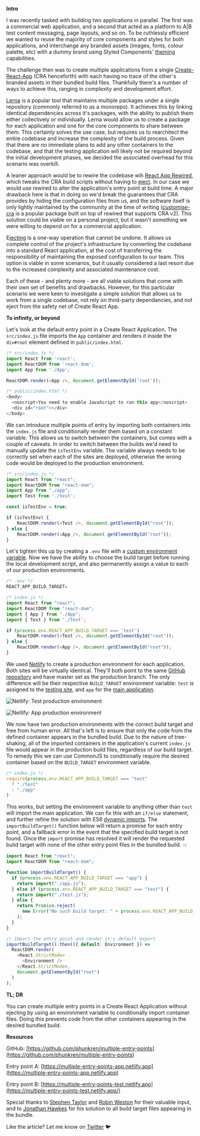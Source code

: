 
**Intro**


I was recently tasked with building two applications in parallel. The first was a commercial web application, and a second that acted as a platform to A|B test content messaging, page layouts, and so on. To be ruthlessly efficient we wanted to reuse the majority of core components and styles for both applications, and interchange any branded assets (images, fonts, colour palette, etc) with a dummy brand using Styled Components' [theming](https://styled-components.com/docs/advanced#theming) capabilities. 


The challenge then was to create multiple applications from a single [Create-React-App](https://github.com/facebook/create-react-app) (CRA henceforth) with each having no trace of the other's branded assets in their bundled build files. Thankfully there's a number of ways to achieve this, ranging in complexity and development effort. 


[Lerna](https://github.com/lerna/lerna) is a popular tool that maintains multiple packages under a single repository (commonly referred to as a monorepo). It achieves this by linking identical dependencies across it's packages, with the ability to publish them either collectively or individually. Lerna would allow us to create a package for each application and one for the core components to share between them. This certainly solves the use case, but requires us to rearchitect the entire codebase and increase the complexity of the build process. Given that there are no immediate plans to add any other containers to the codebase, and that the testing application will likely not be required beyond the initial development phases, we decided the associated overhead for this scenario was overkill. 


A leaner approach would be to rewire the codebase wih [React App Rewired](https://github.com/timarney/react-app-rewired), which tweaks the CRA build scripts without having to [eject](https://www.notion.so/phunkren/Multiple-entry-points-in-Create-React-App-without-ejecting-8b9f99a040c04225b4f5f2c19022420b#b2e9e1ca8a0f4141bc0992918bae2a92). In our case we would use rewired to alter the application's entry point at build time. A major drawback here is that in doing so we'd break the guarantees that CRA provides by hiding the configuration files from us, and the software itself is only lightly maintained by the community at the time of writing ([customise-cra](https://github.com/arackaf/customize-cra) is a popular package built on top of rewired that supports CRA v2). This solution could be viable on a personal project, but it wasn't something we were willing to depend on for a commercial application.


E[jecting](https://create-react-app.dev/docs/available-scripts/#npm-run-eject) is a one-way operation that cannot be undone. It allows us complete control of the project's infrastructure by converting the codebase into a standard React application, at the cost of transferring the responsibility of maintaining the exposed configuration to our team. This option is viable in some scenarios, but it usually considered a last resort due to the increased complexity and associated maintenance cost.


Each of these - and plenty more - are all viable solutions that come with their own set of benefits and drawbacks. However, for this particular scenario we were keen to investigate a simple solution that allows us to work from a single codebase, not rely on third-party dependancies, and not eject from the safety net of Create React App.


**To infinity, or beyond**


Let's look at the default entry point in a Create React Application. The `src/index.js` file imports the `App` container and renders it inside the `div#root` element defined in `public/index.html`. 


```javascript
/* src/index.js */
import React from 'react';
import ReactDOM from 'react-dom';
import App from './App';

ReactDOM.render(<App />, document.getElementById('root'));
```


```javascript
/* public/index.html */
<body>
  <noscript>You need to enable JavaScript to run this app</noscript>
  <div id="root"></div>
</body>
```


We can introduce multiple points of entry by importing both containers into the `index.js` file and conditionally render them based on a constant variable. This allows us to switch between the containers, but comes with a couple of caveats. In order to switch between the builds we'd need to manually update the `isTestEnv` variable. The variable always needs to be correctly set when each of the sites are deployed, otherwise the wrong code would be deployed to the production environment.


```javascript
/* src/index.js */
import React from "react";
import ReactDOM from "react-dom";
import App from "./app";
import Test from './test';

const isTestEnv = true;

if (isTestEnv) {
	ReactDOM.render(<Test />, document.getElementById("root"));
} else {
	ReactDOM.render(<App />, document.getElementById("root"));
}
```


Let's tighten this up by creating a `.env` file with a [custom environment variable](https://create-react-app.dev/docs/adding-custom-environment-variables/). Now we have the ability to choose the build target before running the local development script, and also permanently assign a value to each of our production environments. 


```javascript
/* .env */
REACT_APP_BUILD_TARGET=
```


```javascript
/* index.js */
import React from "react";
import ReactDOM from "react-dom";
import { App } from "./App";
import { Test } from './Test'; 

if (process.env.REACT_APP_BUILD_TARGET === 'test')
	ReactDOM.render(<Test />, document.getElementById("root"));
} else {
	ReactDOM.render(<App />, document.getElementById("root"));
}
```


We used [Netlify](https://www.netlify.com/) to create a production environment for each application. Both sites will be virtually identical. They'll both point to the same [GitHub repository](https://github.com/phunkren/multiple-entry-points) and have master set as the production branch. The only difference will be their respective `BUILD_TARGET` environment variable: `test` is assigned to the [testing site](https://multiple-entry-points-test.netlify.app/), and `app` for the [main application](https://multiple-entry-points-app.netlify.app/).


![Netlify: Test production environment](https://s3.us-west-2.amazonaws.com/secure.notion-static.com/6e42ed82-330d-4c77-a82e-4869c4e24e83/test.png?X-Amz-Algorithm=AWS4-HMAC-SHA256&X-Amz-Content-Sha256=UNSIGNED-PAYLOAD&X-Amz-Credential=AKIAT73L2G45EIPT3X45%2F20230103%2Fus-west-2%2Fs3%2Faws4_request&X-Amz-Date=20230103T084520Z&X-Amz-Expires=3600&X-Amz-Signature=91875e49fda0f286bf8813d45d1b8bcb65490eb2a96506101205ff8ad8b1e5d8&X-Amz-SignedHeaders=host&x-id=GetObject)


![Netlify: App production environment](https://s3.us-west-2.amazonaws.com/secure.notion-static.com/53e8be84-5be5-41e5-823c-c37b07408c66/app.png?X-Amz-Algorithm=AWS4-HMAC-SHA256&X-Amz-Content-Sha256=UNSIGNED-PAYLOAD&X-Amz-Credential=AKIAT73L2G45EIPT3X45%2F20230103%2Fus-west-2%2Fs3%2Faws4_request&X-Amz-Date=20230103T084520Z&X-Amz-Expires=3600&X-Amz-Signature=9b1a2b841539e468d9d03fb75b5a8db433d73fc776a1726c6d0d058a37e60361&X-Amz-SignedHeaders=host&x-id=GetObject)


We now have two production environments with the correct build target and free from human error. All that's left is to ensure that only the code from the defined container appears in the bundled build. Due to the nature of tree-shaking, all of the imported containers in the application's current `index.js` file would appear in the production build files, regardless of our build target. To remedy this we can use CommonJS to conditionally require the desired container based on the `BUILD_TARGET` environment variable.


```javascript
/* index.js */
require(process.env.REACT_APP_BUILD_TARGET === "test" 
  ? "./test" 
  : "./app"
)
```


This works, but setting the environment variable to anything other than `test` will import the main application. We can fix this with an `if/else` statement, and further refine the solution with ES6 [dynamic imports](https://developer.mozilla.org/en-US/docs/Web/JavaScript/Reference/Statements/import#Dynamic_Imports). The `importBuildTarget()` function below will return a promise for each entry point, and a fallback error in the event that the specified build target is not found. Once the `import` promise has resolved it will render the requested build target with none of the other entry point files in the bundled build. 💥


```javascript
import React from "react";
import ReactDOM from "react-dom";

function importBuildTarget() {
  if (process.env.REACT_APP_BUILD_TARGET === "app") {
    return import("./app.js");
  } else if (process.env.REACT_APP_BUILD_TARGET === "test") {
    return import("./test.js");
  } else {
    return Promise.reject(
      new Error("No such build target: " + process.env.REACT_APP_BUILD_TARGET)
    );
  }
}

// Import the entry point and render it's default export
importBuildTarget().then(({ default: Environment }) =>
  ReactDOM.render(
    <React.StrictMode>
      <Environment />
    </React.StrictMode>,
    document.getElementById("root")
  )
);
```


**TL; DR**


You can create multiple entry points in a Create React Application without ejecting by using an environment variable to conditionally import container files. Doing this prevents code from the other containers appearing in the desired bundled build.


**Resources**


GitHub: [https://github.com/phunkren/multiple-entry-points](https://github.com/phunkren/multiple-entry-points)


Entry point A: [https://multiple-entry-points-app.netlify.app](https://multiple-entry-points-app.netlify.app) 


Entry point B: [https://multiple-entry-points-test.netlify.app](https://multiple-entry-points-test.netlify.app/)


Special thanks to [Stephen Taylor](https://twitter.com/meandmycode) and [Robin Weston](https://twitter.com/robinweston) for their valuable input, and to [Jonathan Hawkes](https://twitter.com/jonathanhawkes) for his solution to all build target files appearing in the bundle.


Like the article? Let me know on [Twitter](https://twitter.com/phunkren) 🐦

